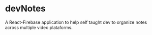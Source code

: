 # devNotes

A React-Firebase application to help self taught dev to organize notes across multiple video plataforms.
